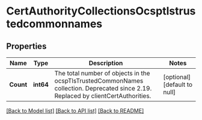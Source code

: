 # CertAuthorityCollectionsOcsptlstrustedcommonnames

## Properties
Name | Type | Description | Notes
------------ | ------------- | ------------- | -------------
**Count** | **int64** | The total number of objects in the ocspTlsTrustedCommonNames collection. Deprecated since 2.19. Replaced by clientCertAuthorities. | [optional] [default to null]

[[Back to Model list]](../README.md#documentation-for-models) [[Back to API list]](../README.md#documentation-for-api-endpoints) [[Back to README]](../README.md)

